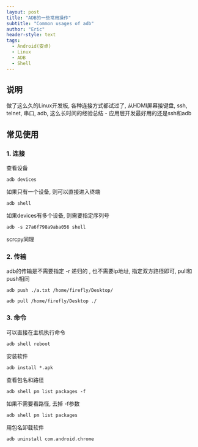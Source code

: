 ```yaml
---
layout: post
title: "ADB的一些常用操作"
subtitle: "Common usages of adb"
author: "Eric"
header-style: text
tags:
  - Android(安卓)
  - Linux
  - ADB
  - Shell
---
```




## 说明



做了这么久的Linux开发板, 各种连接方式都试过了, 从HDMI屏幕接键盘, ssh, telnet, 串口, adb, 这么长时间的经验总结 - 应用层开发最好用的还是ssh和adb





## 常见使用



### 1. 连接



查看设备

```shell
adb devices
```



如果只有一个设备, 则可以直接进入终端

```
adb shell
```



如果devices有多个设备, 则需要指定序列号

```
adb -s 27a6f798a9aba056 shell
```



scrcpy同理





### 2. 传输



adb的传输是不需要指定 -r 递归的 , 也不需要ip地址, 指定双方路径即可, pull和push相同



```
adb push ./a.txt /home/firefly/Desktop/
```

```
adb pull /home/firefly/Desktop ./
```





### 3. 命令



可以直接在主机执行命令

```
adb shell reboot
```



安装软件

```
adb install *.apk
```



查看包名和路径

```
adb shell pm list packages -f
```



如果不需要看路径, 去掉 -f参数

```
adb shell pm list packages
```



用包名卸载软件

```
adb uninstall com.android.chrome
```

